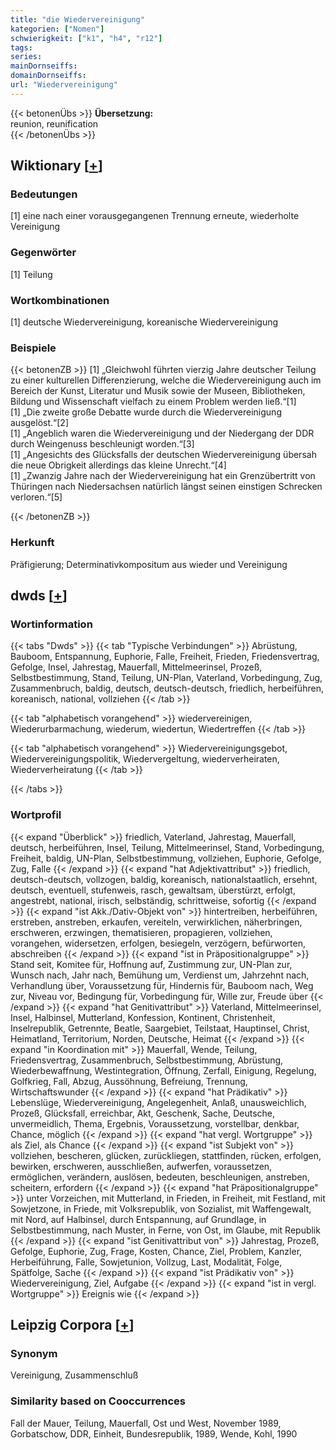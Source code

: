 ```yaml
---
title: "die Wiedervereinigung"
kategorien: ["Nomen"]
schwierigkeit: ["k1", "h4", "r12"]
tags:
series:
mainDornseiffs:
domainDornseiffs:
url: "Wiedervereinigung"
---
```


{{< betonenÜbs >}}
**Übersetzung:**  
reunion, reunification  
{{< /betonenÜbs >}}

## Wiktionary [[+](https://de.wiktionary.org/wiki/Wiedervereinigung)]

### Bedeutungen
[1] eine nach einer vorausgegangenen Trennung erneute, wiederholte Vereinigung  

### Gegenwörter
[1] Teilung  

### Wortkombinationen
[1] deutsche Wiedervereinigung, koreanische Wiedervereinigung  

### Beispiele
{{< betonenZB >}}
[1] „Gleichwohl führten vierzig Jahre deutscher Teilung zu einer kulturellen Differenzierung, welche die Wiedervereinigung auch im Bereich der Kunst, Literatur und Musik sowie der Museen, Bibliotheken, Bildung und Wissenschaft vielfach zu einem Problem werden ließ.“[1]  
[1] „Die zweite große Debatte wurde durch die Wiedervereinigung ausgelöst.“[2]  
[1] „Angeblich waren die Wiedervereinigung und der Niedergang der DDR durch Weingenuss beschleunigt worden.“[3]  
[1] „Angesichts des Glücksfalls der deutschen Wiedervereinigung übersah die neue Obrigkeit allerdings das kleine Unrecht.“[4]  
[1] „Zwanzig Jahre nach der Wiedervereinigung hat ein Grenzübertritt von Thüringen nach Niedersachsen natürlich längst seinen einstigen Schrecken verloren.“[5]  

{{< /betonenZB >}}
### Herkunft
Präfigierung; Determinativkompositum aus wieder und Vereinigung  



## dwds [[+](https://www.dwds.de/wb/Wiedervereinigung)]

### Wortinformation
{{< tabs "Dwds" >}}
{{< tab "Typische Verbindungen" >}}
Abrüstung, Bauboom, Entspannung, Euphorie, Falle, Freiheit, Frieden, Friedensvertrag, Gefolge, Insel, Jahrestag, Mauerfall, Mittelmeerinsel, Prozeß, Selbstbestimmung, Stand, Teilung, UN-Plan, Vaterland, Vorbedingung, Zug, Zusammenbruch, baldig, deutsch, deutsch-deutsch, friedlich, herbeiführen, koreanisch, national, vollziehen
{{< /tab >}}

{{< tab "alphabetisch vorangehend" >}}
wiedervereinigen, Wiederurbarmachung, wiederum, wiedertun, Wiedertreffen
{{< /tab >}}

{{< tab "alphabetisch vorangehend" >}}
Wiedervereinigungsgebot, Wiedervereinigungspolitik, Wiedervergeltung, wiederverheiraten, Wiederverheiratung
{{< /tab >}}

{{< /tabs >}}

### Wortprofil
{{< expand "Überblick" >}} friedlich, Vaterland, Jahrestag, Mauerfall, deutsch, herbeiführen, Insel, Teilung, Mittelmeerinsel, Stand, Vorbedingung, Freiheit, baldig, UN-Plan, Selbstbestimmung, vollziehen, Euphorie, Gefolge, Zug, Falle {{< /expand >}}
{{< expand "hat Adjektivattribut" >}} friedlich, deutsch-deutsch, vollzogen, baldig, koreanisch, nationalstaatlich, ersehnt, deutsch, eventuell, stufenweis, rasch, gewaltsam, überstürzt, erfolgt, angestrebt, national, irisch, selbständig, schrittweise, sofortig {{< /expand >}}
{{< expand "ist Akk./Dativ-Objekt von" >}} hintertreiben, herbeiführen, erstreben, anstreben, erkaufen, vereiteln, verwirklichen, näherbringen, erschweren, erzwingen, thematisieren, propagieren, vollziehen, vorangehen, widersetzen, erfolgen, besiegeln, verzögern, befürworten, abschreiben {{< /expand >}}
{{< expand "ist in Präpositionalgruppe" >}} Stand seit, Komitee für, Hoffnung auf, Zustimmung zur, UN-Plan zur, Wunsch nach, Jahr nach, Bemühung um, Verdienst um, Jahrzehnt nach, Verhandlung über, Voraussetzung für, Hindernis für, Bauboom nach, Weg zur, Niveau vor, Bedingung für, Vorbedingung für, Wille zur, Freude über {{< /expand >}}
{{< expand "hat Genitivattribut" >}} Vaterland, Mittelmeerinsel, Insel, Halbinsel, Mutterland, Konfession, Kontinent, Christenheit, Inselrepublik, Getrennte, Beatle, Saargebiet, Teilstaat, Hauptinsel, Christ, Heimatland, Territorium, Norden, Deutsche, Heimat {{< /expand >}}
{{< expand "in Koordination mit" >}} Mauerfall, Wende, Teilung, Friedensvertrag, Zusammenbruch, Selbstbestimmung, Abrüstung, Wiederbewaffnung, Westintegration, Öffnung, Zerfall, Einigung, Regelung, Golfkrieg, Fall, Abzug, Aussöhnung, Befreiung, Trennung, Wirtschaftswunder {{< /expand >}}
{{< expand "hat Prädikativ" >}} Lebenslüge, Wiedervereinigung, Angelegenheit, Anlaß, unausweichlich, Prozeß, Glücksfall, erreichbar, Akt, Geschenk, Sache, Deutsche, unvermeidlich, Thema, Ergebnis, Voraussetzung, vorstellbar, denkbar, Chance, möglich {{< /expand >}}
{{< expand "hat vergl. Wortgruppe" >}} als Ziel, als Chance {{< /expand >}}
{{< expand "ist Subjekt von" >}} vollziehen, bescheren, glücken, zurückliegen, stattfinden, rücken, erfolgen, bewirken, erschweren, ausschließen, aufwerfen, voraussetzen, ermöglichen, verändern, auslösen, bedeuten, beschleunigen, anstreben, scheitern, erfordern {{< /expand >}}
{{< expand "hat Präpositionalgruppe" >}} unter Vorzeichen, mit Mutterland, in Frieden, in Freiheit, mit Festland, mit Sowjetzone, in Friede, mit Volksrepublik, von Sozialist, mit Waffengewalt, mit Nord, auf Halbinsel, durch Entspannung, auf Grundlage, in Selbstbestimmung, nach Muster, in Ferne, von Ost, im Glaube, mit Republik {{< /expand >}}
{{< expand "ist Genitivattribut von" >}} Jahrestag, Prozeß, Gefolge, Euphorie, Zug, Frage, Kosten, Chance, Ziel, Problem, Kanzler, Herbeiführung, Falle, Sowjetunion, Vollzug, Last, Modalität, Folge, Spätfolge, Sache {{< /expand >}}
{{< expand "ist Prädikativ von" >}} Wiedervereinigung, Ziel, Aufgabe {{< /expand >}}
{{< expand "ist in vergl. Wortgruppe" >}} Ereignis wie {{< /expand >}}

## Leipzig Corpora [[+](https://corpora.uni-leipzig.de/en/res?word=Wiedervereinigung&corpusId=deu_newscrawl-public_2018)]


### Synonym
Vereinigung, Zusammenschluß


### Similarity based on Cooccurrences
Fall der Mauer, Teilung, Mauerfall, Ost und West, November 1989, Gorbatschow, DDR, Einheit, Bundesrepublik, 1989, Wende, Kohl, 1990

